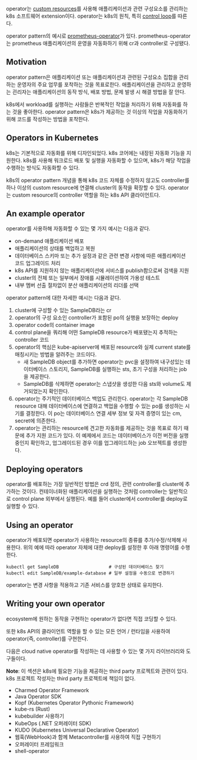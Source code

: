 operator는 [custom resources](https://kubernetes.io/docs/concepts/extend-kubernetes/api-extension/custom-resources/)를 사용해 애플리케이션과 관련 구성요소를 관리하는 k8s 소프트웨어 extension이다. operator는 k8s의 원칙, 특히 [control loop](https://kubernetes.io/docs/concepts/architecture/controller/)를 따른다.

operator pattern의 예시로 [prometheus-operator](https://github.com/prometheus-operator/prometheus-operator)가 있다. prometheus-operator는 prometheus 애플리케이션의 운영을 자동화하기 위해 cr과 controller로 구성됐다.

## Motivation
operator pattern은 애플리케이션 또는 애플리케이션과 관련된 구성요소 집합을 관리하는 운영자의 주요 업무를 포착하는 것을 목표로한다. 애플리케이션을 관리하고 운영하는 괸리자는 애플리케이션의 동작 방식, 배포 방법, 문제 발생 시 해결 방법을 잘 안다.

k8s에서 workload를 실행하는 사람들은 반복적인 작업을 처리하기 위해 자동화를 하는 것을 좋아한다. operator pattern은 k8s가 제공하는 것 이상의 작업을 자동화하기 위해 코드를 작성하는 방법을 포착한다.

## Operators in Kubernetes
k8s는 기본적으로 자동화를 위해 디자인되었다. k8s 코어에는 내장된 자동화 기능을 지원한다. k8s를 사용해 워크로드 배포 및 실행을 자동화할 수 있으며, k8s가 해당 작업을 수행하는 방식도 자동화할 수 있다.

k8s의 operator pattern 개념을 통해 k8s 코드 자체를 수정하지 않고도 controller를 하나 이상의 custom resource에 연결해 cluster의 동작을 확장할 수 있다. operator는 custom resource의 controller 역할을 하는 k8s API 클라이언트다.

## An example operator
operator를 사용하해 자동화할 수 있는 몇 가지 예시는 다음과 같다.
- on-demand 애플리케이션 배포
- 애플리케이션의 상태를 백업하고 복원
- 데이터베이스 스키마 또는 추가 설정과 같은 관련 변경 사항에 따른 애플리케이션 코드 업그레이드 처리
- k8s API를 지원하지 않는 애플리케이션에 서비스를 publish함으로써 검색을 지원
- cluster의 전체 또는 일부에서 장애를 시뮬레이션하여 가용성 테스트
- 내부 멤버 선출 절차없이 분산 애플리케이션의 리더를 선택

operator pattern에 대한 자세한 예시는 다음과 같다.
1. cluster에 구성할 수 있는 SampleDB라는 cr
2. operator의 구성 요소인 controller가 포함된 po의 실행을 보장하는 deploy
3. operator code의 container image
4. control plane을 쿼리해 어떤 SampleDB resource가 배포됐는지 추적하는 controller 코드
5. operator의 핵심은 kube-apiserver에 배포된 resource와 실제 current state를 매칭시키는 방법을 알려주는 코드이다.
    - 새 SampleDB object를 추가하면 operator는 pvc을 설정하여 내구성있는 데이터베이스 스토리지, SampleDB를 실행하는 sts, 초기 구성을 처리하는 job을 제공한다.
    - SampleDB를 삭제하면 operator는 스냅샷을 생성한 다음 sts와 volume도 제거되었는지 확인한다.
6. operator는 주기적인 데이터베이스 백업도 관리한다. operator는 각 SampleDB resource 대해 데이터베이스에 연결하고 백업을 수행할 수 있는 po를 생성하는 시기를 결정한다. 이 po는 데이터베이스 연결 세부 정보 및 자격 증명이 있는 cm, secret에 의존한다.
7. operator는 관리하는 resource에 견고한 자동화를 제공하는 것을 목표로 하기 때문에 추가 지원 코드가 있다. 이 예제에서 코드는 데이터베이스가 이전 버전을 실행 중인지 확인하고, 업그레이드된 경우 이를 업그레이드하는 job 오브젝트를 생성한다.

## Deploying operators
operator를 배포하는 가장 일반적인 방법은 crd 정의, 관련 controller를 cluster에 추가하는 것이다. 컨테이너화된 애플리케이션을 실행하는 것처럼 controller는 일반적으로 control plane 외부에서 실행된다. 예를 들어 cluster에서 controller를 deploy로 실행할 수 있다.

## Using an operator
operator가 배포되면 operator가 사용하는 resource의 종류를 추가/수정/삭제해 사용한다. 위의 예에 따라 operator 자체에 대한 deploy를 설정한 후 아래 명령어를 수행한다.
```
kubectl get SampleDB                   # 구성된 데이터베이스 찾기
kubectl edit SampleDB/example-database # 일부 설정을 수동으로 변경하기
```

operator는 변경 사항을 적용하고 기존 서비스를 양호한 상태로 유지한다.

## Writing your own operator
ecosystem에 원하는 동작을 구현하는 operator가 없다면 직접 코딩할 수 있다.

또한 k8s API의 클라이언트 역할을 할 수 있는 모든 언어 / 런타임을 사용하여 operator(즉, controller)를 구현한다.

다음은 cloud native operator를 작성하는 데 사용할 수 있는 몇 가지 라이브러리와 도구들이다.

**Note**: 이 섹션은 k8s에 필요한 기능을 제공하는 third party 프로젝트와 관련이 있다. k8s 프로젝트 작성자는 third party 프로젝트에 책임이 없다.

- Charmed Operator Framework
- Java Operator SDK
- Kopf (Kubernetes Operator Pythonic Framework)
- kube-rs (Rust)
- kubebuilder 사용하기
- KubeOps (.NET 오퍼레이터 SDK)
- KUDO (Kubernetes Universal Declarative Operator)
- 웹훅(WebHook)과 함께 Metacontroller를 사용하여 직접 구현하기
- 오퍼레이터 프레임워크
- shell-operator